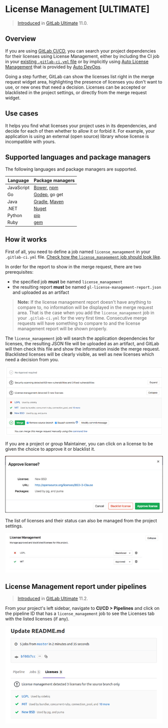 # License Management **[ULTIMATE]**

> [Introduced][ee-5483] in [GitLab Ultimate][ee] 11.0.

## Overview

If you are using [GitLab CI/CD][ci], you can search your project dependencies for their licenses
using License Management, either by
including the CI job in your [existing `.gitlab-ci.yml` file][cc-docs] or
by implicitly using [Auto License Management](../../../topics/autodevops/index.md#auto-dependency-scanning)
that is provided by [Auto DevOps](../../../topics/autodevops/index.md).

Going a step further, GitLab can show the licenses list right in the merge
request widget area, highlighting the presence of licenses you don't want to use, or new
ones that need a decision.
Licenses can be accepted or blacklisted in the project settings, or directly from the
merge request widget.

## Use cases

It helps you find what licenses your project uses in its dependencies, and decide for each of then
whether to allow it or forbid it. For example, your application is using an external (open source)
library whose license is incompatible with yours.

## Supported languages and package managers

The following languages and package managers are supported.

| Language   | Package managers                                                  |
|------------|-------------------------------------------------------------------|
| JavaScript | [Bower](https://bower.io/), [npm](https://www.npmjs.com/)         |
| Go         | [Godep](https://github.com/tools/godep), go get                   |
| Java       | [Gradle](https://gradle.org/), [Maven](https://maven.apache.org/) |
| .NET       | [Nuget](https://www.nuget.org/)                                   |
| Python     | [pip](https://pip.pypa.io/en/stable/)                             |
| Ruby       | [gem](https://rubygems.org/)                                      |

## How it works

First of all, you need to define a job named `license_management` in your
`.gitlab-ci.yml` file. [Check how the `license_management` job should look like][cc-docs].

In order for the report to show in the merge request, there are two
prerequisites:

- the specified job **must** be named `license_management`
- the resulting report **must** be named `gl-license-management-report.json`
  and uploaded as an artifact

>**Note:**
If the license management report doesn't have anything to compare to, no information
will be displayed in the merge request area. That is the case when you add the
`license_management` job in your `.gitlab-ci.yml` for the very first time.
Consecutive merge requests will have something to compare to and the license
management report will be shown properly.

The `license_management` job will search the application dependencies for licenses,
the resulting JSON file will be uploaded as an artifact, and
GitLab will then check this file and show the information inside the merge
request. Blacklisted licenses will be clearly visible, as well as new licenses which
need a decision from you.

![License Management Widget](img/license_management.png)

If you are a project or group Maintainer, you can click on a license to be given
the choice to approve it or blacklist it.

![License approval decision](img/license_management_decision.png)

The list of licenses and their status can also be managed from the project settings.

![License Management Settings](img/license_management_settings.png)

## License Management report under pipelines

> [Introduced][ee-5491] in [GitLab Ultimate][ee] 11.2.

From your project's left sidebar, navigate to **CI/CD > Pipelines** and click on the
pipeline ID that has a `license_management` job to see the Licenses tab with the listed
licenses (if any).

![License Management Pipeline Tab](img/license_management_pipeline_tab.png)

[ee-5483]: https://gitlab.com/gitlab-org/gitlab-ee/issues/5483
[ee-5491]: https://gitlab.com/gitlab-org/gitlab-ee/issues/5491
[ee]: https://about.gitlab.com/pricing/
[ci]: ../../../ci/README.md
[cc-docs]: ../../../ci/examples/license_management.md
